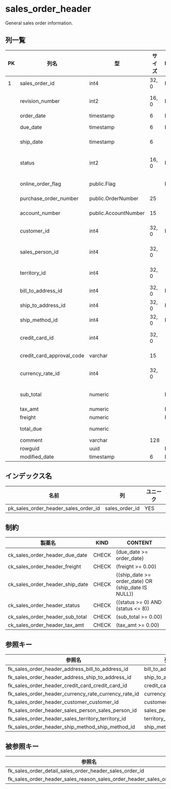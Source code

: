 # sales_order_header

General sales order information.

## 列一覧

| PK |           列名            |          型          | サイズ | NULL |                           初期値                           |                                                   コメント                                                    |
|----|---------------------------|----------------------|--------|------|------------------------------------------------------------|---------------------------------------------------------------------------------------------------------------|
|  1 | sales_order_id            | int4                 | 32, 0  | NO   | nextval('sales_order_header_sales_order_id_seq'::regclass) | Primary key.                                                                                                  |
|    | revision_number           | int2                 | 16, 0  | NO   |                                                          0 | Incremental number to track changes to the sales order over time.                                             |
|    | order_date                | timestamp            |      6 | NO   | now()                                                      | Dates the sales order was created.                                                                            |
|    | due_date                  | timestamp            |      6 | NO   |                                                            | Date the order is due to the customer.                                                                        |
|    | ship_date                 | timestamp            |      6 |      |                                                            | Date the order was shipped to the customer.                                                                   |
|    | status                    | int2                 | 16, 0  | NO   |                                                          1 | Order current status. 1 = In process; 2 = Approved; 3 = Backordered; 4 = Rejected; 5 = Shipped; 6 = Cancelled |
|    | online_order_flag         | public.Flag          |        | NO   | true                                                       | 0 = Order placed by sales person. 1 = Order placed online by customer.                                        |
|    | purchase_order_number     | public.OrderNumber   |     25 |      |                                                            | Customer purchase order number reference.                                                                     |
|    | account_number            | public.AccountNumber |     15 |      |                                                            | Financial accounting number reference.                                                                        |
|    | customer_id               | int4                 | 32, 0  | NO   |                                                            | Customer identification number. Foreign key to customer.business_entity_id.                                   |
|    | sales_person_id           | int4                 | 32, 0  |      |                                                            | Sales person who created the sales order. Foreign key to sales_person.business_entity_id.                     |
|    | territory_id              | int4                 | 32, 0  |      |                                                            | Territory in which the sale was made. Foreign key to sales_territory.sales_territory_id.                      |
|    | bill_to_address_id        | int4                 | 32, 0  | NO   |                                                            | Customer billing address. Foreign key to address.address_id.                                                  |
|    | ship_to_address_id        | int4                 | 32, 0  | NO   |                                                            | Customer shipping address. Foreign key to address.address_id.                                                 |
|    | ship_method_id            | int4                 | 32, 0  | NO   |                                                            | Shipping method. Foreign key to ship_method.ship_method_id.                                                   |
|    | credit_card_id            | int4                 | 32, 0  |      |                                                            | Credit card identification number. Foreign key to credit_card.credit_card_id.                                 |
|    | credit_card_approval_code | varchar              |     15 |      |                                                            | Approval code provided by the credit card company.                                                            |
|    | currency_rate_id          | int4                 | 32, 0  |      |                                                            | Currency exchange rate used. Foreign key to currency_rate.currency_rate_id.                                   |
|    | sub_total                 | numeric              |        | NO   |                                                       0.00 | Sales subtotal. Computed as SUM(sales_order_detail.line_total)for the appropriate sales_order_id.             |
|    | tax_amt                   | numeric              |        | NO   |                                                       0.00 | Tax amount.                                                                                                   |
|    | freight                   | numeric              |        | NO   |                                                       0.00 | Shipping cost.                                                                                                |
|    | total_due                 | numeric              |        |      |                                                            | Total due from customer. Computed as subtotal + tax_amt + freight.                                            |
|    | comment                   | varchar              |    128 |      |                                                            | Sales representative comments.                                                                                |
|    | rowguid                   | uuid                 |        | NO   | uuid_generate_v1()                                         |                                                                                                               |
|    | modified_date             | timestamp            |      6 | NO   | now()                                                      |                                                                                                               |

## インデックス名

|                 名前                 |       列       | ユニーク |
|--------------------------------------|----------------|----------|
| pk_sales_order_header_sales_order_id | sales_order_id | YES      |

## 制約

|             製薬名              | KIND  |                      CONTENT                       |
|---------------------------------|-------|----------------------------------------------------|
| ck_sales_order_header_due_date  | CHECK | (due_date >= order_date)                           |
| ck_sales_order_header_freight   | CHECK | (freight >= 0.00)                                  |
| ck_sales_order_header_ship_date | CHECK | ((ship_date >= order_date) OR (ship_date IS NULL)) |
| ck_sales_order_header_status    | CHECK | ((status >= 0) AND (status <= 8))                  |
| ck_sales_order_header_sub_total | CHECK | (sub_total >= 0.00)                                |
| ck_sales_order_header_tax_amt   | CHECK | (tax_amt >= 0.00)                                  |

## 参照キー

|                        参照名                        |         列         |      参照テーブル      |       参照列       |
|------------------------------------------------------|--------------------|------------------------|--------------------|
| fk_sales_order_header_address_bill_to_address_id     | bill_to_address_id | person.address         | address_id         |
| fk_sales_order_header_address_ship_to_address_id     | ship_to_address_id | person.address         | address_id         |
| fk_sales_order_header_credit_card_credit_card_id     | credit_card_id     | credit_card            | credit_card_id     |
| fk_sales_order_header_currency_rate_currency_rate_id | currency_rate_id   | currency_rate          | currency_rate_id   |
| fk_sales_order_header_customer_customer_id           | customer_id        | customer               | customer_id        |
| fk_sales_order_header_sales_person_sales_person_id   | sales_person_id    | sales_person           | business_entity_id |
| fk_sales_order_header_sales_territory_territory_id   | territory_id       | sales_territory        | territory_id       |
| fk_sales_order_header_ship_method_ship_method_id     | ship_method_id     | purchasing.ship_method | ship_method_id     |

## 被参照キー

|                             参照名                              |         参照元テーブル          |    参照元列    |    被参照列    |
|-----------------------------------------------------------------|---------------------------------|----------------|----------------|
| fk_sales_order_detail_sales_order_header_sales_order_id         | sales_order_detail              | sales_order_id | sales_order_id |
| fk_sales_order_header_sales_reason_sales_order_header_sales_ord | sales_order_header_sales_reason | sales_order_id | sales_order_id |
